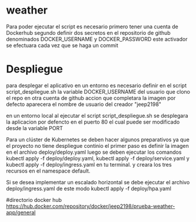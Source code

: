 # weather


Para poder ejecutar el script es necesario primero tener una cuenta de Dockerhub segundo  definir dos secretos en el repositorio de github denominados DOCKER_USERNAME y DOCKER_PASSWORD este activador se efectuara cada vez que se haga un commit 

# Despliegue
para desplegar el aplicativo en un entorno es necesario definir en el script script_despliegue.sh la variable DOCKER_USERNAME del usuario que clono el repo en otra cuenta de github accion que completara la imagen por defecto aparecera el nombre de usuario del creador "jeep2198"

en un entorno local al ejecutar el script script_despliegue.sh se desplegara la aplicacion por defencto en el puerto 80 el cual puede ser modificado desde la variable PORT

Para un clúster de Kubernetes se deben hacer algunos preparativos ya que el proyecto no tiene despliegue continio 
el primer paso es definir la imagen en el archivo deploy/deploy.yaml luego se deben ejecutar los comandos kubectl apply -f deploy/deploy.yaml, kubectl apply -f deploy/service.yaml y kubectl apply -f deploy/ingress.yaml en tu terminal. y creara los tres recursos en el namespace default.

Si se desea implementar un escalado horizontal se debe ejecutar el archivo deploy/ingress.yaml de este modo kubectl apply -f deploy/hpa.yaml 


#directorio docker hub
https://hub.docker.com/repository/docker/jeep2198/prueba-weather-app/general

